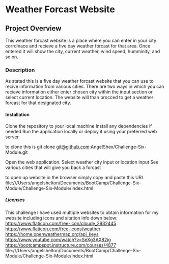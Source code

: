 # Weather Forcast Website

## Project Overview 
This weather forcast website is a place where you can enter in your city corrdinace and recieve a five day weather forcast for that area. Once entered it will show the city, current weather, wind speed, humminity, and so on. 

### Description 
As stated this is a five day weather forcast website that you can use to recive information from various cities. There are two ways in which you can recieve information either enter chosen city within the input section or select current location. The website will than procced to get a weather forcast for that designated city. 

#### Installation 
Clone the repository to your local machine 
Install any dependencies if needed 
Run the application locally or deploy it using your preferred web server 

to clone this is git clone git@github.com:AngelShex/Challenge-Six-Module.git


Open the web application. 
Select weather city input or location input
See various cities that will give you back a forcast

to open up website in the browser simply copy and paste this URL file:///Users/angelshelton/Documents/BootCamp/Challenge-Six-Module/Challenge-Six-Module/index.html


##### Licenses 

This challenge I have used multiple websites to obtain information for my website including icons and sitation info down below:
https://www.flaticon.com/free-icon/cloudy_2932445
https://www.flaticon.com/free-icons/weather
https://home.openweathermap.org/api_keys
https://www.youtube.com/watch?v=SeXg3AX82ig
https://bootcampspot.instructure.com/courses/4877
file:///Users/angelshelton/Documents/BootCamp/Challenge-Six-Module/Challenge-Six-Module/index.html